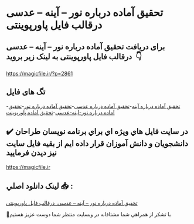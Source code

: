 # تحقیق آماده درباره نور – آینه – عدسی  درقالب فایل پاورپوینتی

## برای دریافت تحقیق آماده درباره نور – آینه – عدسی  درقالب فایل پاورپوینتی به لینک زیر بروید 👇

https://magicfile.ir/?p=2861

## تگ های فایل

-[تحقیق آماده درباره آینه](https://magicfile.ir/product/%d8%aa%d8%ad%d9%82%db%8c%d9%82-%d8%a2%d9%85%d8%a7%d8%af%d9%87-%d8%af%d8%b1%d8%a8%d8%a7%d8%b1%d9%87-%d9%86%d9%88%d8%b1-%d8%a2%db%8c%d9%86%d9%87-%d8%b9%d8%af%d8%b3%db%8c-%d8%b1%d9%82%d8%a7%d9%84%d8%a8-%d9%81%d8%a7%db%8c%d9%84-%d9%be%d8%a7%d9%88%d8%b1%d9%be%d9%88%db%8c%d9%86%d8%aa/)-[تحقیق آماده درباره عدسی](https://magicfile.ir/product/%d8%aa%d8%ad%d9%82%db%8c%d9%82-%d8%a2%d9%85%d8%a7%d8%af%d9%87-%d8%af%d8%b1%d8%a8%d8%a7%d8%b1%d9%87-%d9%86%d9%88%d8%b1-%d8%a2%db%8c%d9%86%d9%87-%d8%b9%d8%af%d8%b3%db%8c-%d8%b1%d9%82%d8%a7%d9%84%d8%a8-%d9%81%d8%a7%db%8c%d9%84-%d9%be%d8%a7%d9%88%d8%b1%d9%be%d9%88%db%8c%d9%86%d8%aa/)-[تحقیق آماده درباره نور](https://magicfile.ir/product/%d8%aa%d8%ad%d9%82%db%8c%d9%82-%d8%a2%d9%85%d8%a7%d8%af%d9%87-%d8%af%d8%b1%d8%a8%d8%a7%d8%b1%d9%87-%d9%86%d9%88%d8%b1-%d8%a2%db%8c%d9%86%d9%87-%d8%b9%d8%af%d8%b3%db%8c-%d8%b1%d9%82%d8%a7%d9%84%d8%a8-%d9%81%d8%a7%db%8c%d9%84-%d9%be%d8%a7%d9%88%d8%b1%d9%be%d9%88%db%8c%d9%86%d8%aa/)-[تحقیق آماده درباره نور-آینه-عدسی](https://magicfile.ir/product/%d8%aa%d8%ad%d9%82%db%8c%d9%82-%d8%a2%d9%85%d8%a7%d8%af%d9%87-%d8%af%d8%b1%d8%a8%d8%a7%d8%b1%d9%87-%d9%86%d9%88%d8%b1-%d8%a2%db%8c%d9%86%d9%87-%d8%b9%d8%af%d8%b3%db%8c-%d8%b1%d9%82%d8%a7%d9%84%d8%a8-%d9%81%d8%a7%db%8c%d9%84-%d9%be%d8%a7%d9%88%d8%b1%d9%be%d9%88%db%8c%d9%86%d8%aa/)-[تحقیق آماده پاورپوینت](https://magicfile.ir/product/%d8%aa%d8%ad%d9%82%db%8c%d9%82-%d8%a2%d9%85%d8%a7%d8%af%d9%87-%d8%af%d8%b1%d8%a8%d8%a7%d8%b1%d9%87-%d9%86%d9%88%d8%b1-%d8%a2%db%8c%d9%86%d9%87-%d8%b9%d8%af%d8%b3%db%8c-%d8%b1%d9%82%d8%a7%d9%84%d8%a8-%d9%81%d8%a7%db%8c%d9%84-%d9%be%d8%a7%d9%88%d8%b1%d9%be%d9%88%db%8c%d9%86%d8%aa/)

## ✔️ در سايت فايل هاي ويژه اي براي برنامه نويسان طراحان دانشجويان و دانش آموزان قرار داده ايم از بقيه فايل سايت نيز ديدن فرماييد

https://magicfile.ir


## لينک دانلود اصلي 📥 :

[تحقیق آماده درباره نور – آینه – عدسی  درقالب فایل پاورپوینتی](https://magicfile.ir/product/%d8%aa%d8%ad%d9%82%db%8c%d9%82-%d8%a2%d9%85%d8%a7%d8%af%d9%87-%d8%af%d8%b1%d8%a8%d8%a7%d8%b1%d9%87-%d9%86%d9%88%d8%b1-%d8%a2%db%8c%d9%86%d9%87-%d8%b9%d8%af%d8%b3%db%8c-%d8%b1%d9%82%d8%a7%d9%84%d8%a8-%d9%81%d8%a7%db%8c%d9%84-%d9%be%d8%a7%d9%88%d8%b1%d9%be%d9%88%db%8c%d9%86%d8%aa/) 


🙏با تشکر از همراهي شما مشتاقانه در وبسایت منتظر شما دوست عزیز هستیم

